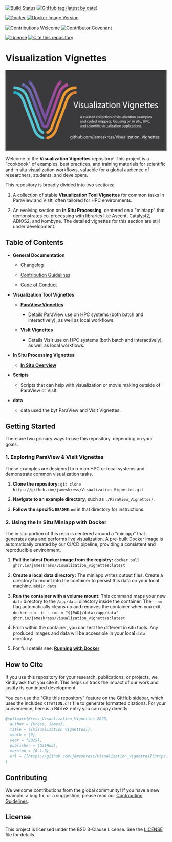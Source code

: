 [![Build Status](https://github.com/jameskress/Visualization_Vignettes/actions/workflows/main.yml/badge.svg)](https://github.com/jameskress/Visualization_Vignettes/actions)
[![GitHub tag (latest by date)](https://img.shields.io/github/v/tag/jameskress/Visualization_Vignettes)](https://github.com/jameskress/Visualization_Vignettes/tags)

[![Docker](https://img.shields.io/badge/Docker-2496ED?style=flat&logo=docker&logoColor=white)](./Dockerfile)
[![Docker Image Version](https://img.shields.io/github/commit-sha/jameskress/Visualization_Vignettes/master)](https://github.com/jameskress/Visualization_Vignettes/pkgs/container/Visualization_Vignettes)

[![Contributions Welcome](https://img.shields.io/badge/contributions-welcome-brightgreen.svg?style=flat)](CONTRIBUTING.md)
[![Contributor Covenant](https://img.shields.io/badge/Contributor%20Covenant-v2.1-4baaaa.svg)](CODE_OF_CONDUCT.md)

[![License](https://img.shields.io/badge/License-BSD_3--Clause-blue.svg)](https://opensource.org/licenses/BSD-3-Clause)
[![Cite this repository](https://img.shields.io/badge/Cite%20this-repository-blue)](./CITATION.cff)


# Visualization Vignettes
<p align="center">
  <img src="data/images/visualization_vignettes_promo.png" alt="Visualization Vignettes Promo" style="max-width: 100%; height: auto;">
</p>

Welcome to the **Visualization Vignettes** repository! This project is a "cookbook" of examples, best practices, and training materials for scientific and in situ visualization workflows, valuable for a global audience of researchers, students, and developers.

This repository is broadly divided into two sections:

1. A collection of stable **Visualization Tool Vignettes** for common tasks in ParaView and VisIt, often tailored for HPC environments.

2. An evolving section on **In Situ Processing**, centered on a "miniapp" that demonstrates co-processing with libraries like Ascent, Catalyst2, ADIOS2, and Kombyne. The detailed vignettes for this section are still under development.

## Table of Contents

* **General Documentation**

  * [Changelog](./CHANGELOG.md)

  * [Contribution Guidelines](./CONTRIBUTING.md)

  * [Code of Conduct](./CODE_OF_CONDUCT.md)

* **Visualization Tool Vignettes**

  * [**ParaView Vignettes**](./ParaView_Vignettes/README.md)

    * Details ParaView use on HPC systems (both batch and interactively), as well as local workflows.

  * [**VisIt Vignettes**](./VisIt_Vignettes/README.md)

    * Details VisIt use on HPC systems (both batch and interactively), as well as local workflows.

* **In Situ Processing Vignettes**

  * [**In Situ Overview**](./Miniapps/gray-scott/README.md)

* **Scripts**

  * Scripts that can help with visualization or movie making outside of ParaView or VisIt.

* **data**

  * data used the byt ParaView and VisIt Vignettes.

## Getting Started

There are two primary ways to use this repository, depending on your goals.

### 1. Exploring ParaView & VisIt Vignettes

These examples are designed to run on HPC or local systems and demonstrate common visualization tasks.

1. **Clone the repository:**
   `git clone https://github.com/jameskress/Visualization_Vignettes.git`

2. **Navigate to an example directory**, such as `./ParaView_Vignettes/`.

3. **Follow the specific `README.md`** in that directory for instructions.

### 2. Using the In Situ Miniapp with Docker

The in situ portion of this repo is centered around a "miniapp" that generates data and performs live visualization. A pre-built Docker image is automatically created by our CI/CD pipeline, providing a consistent and reproducible environment.

1. **Pull the latest Docker image from the registry:**
   `docker pull ghcr.io/jameskress/visualization_vignettes:latest`

2. **Create a local data directory:** The miniapp writes output files. Create a directory to mount into the container to persist this data on your local machine.
   `mkdir data`

3. **Run the container with a volume mount:** This command maps your new `data` directory to the `/app/data` directory inside the container. The `--rm` flag automatically cleans up and removes the container when you exit.
   `docker run -it --rm -v "${PWD}/data:/app/data" ghcr.io/jameskress/visualization_vignettes:latest`

4. From within the container, you can test the different in situ tools. Any produced images and data will be accessible in your local `data` directory.

5. For full details see: [**Running with Docker**](./Miniapps/gray-scott/README.md)

## How to Cite

If you use this repository for your research, publications, or projects, we kindly ask that you cite it. This helps us track the impact of our work and justify its continued development.

You can use the "Cite this repository" feature on the GitHub sidebar, which uses the included `CITATION.cff` file to generate formatted citations. For your convenience, here is a BibTeX entry you can copy directly:

```bibtex
@software{Kress_Visualization_Vignettes_2025,
  author = {Kress, James},
  title = {{Visualization Vignettes}},
  month = {9},
  year = {2025},
  publisher = {GitHub},
  version = {0.1.0},
  url = {[https://github.com/jameskress/Visualization_Vignettes](https://github.com/jameskress/Visualization_Vignettes)}
}
```

## Contributing

We welcome contributions from the global community! If you have a new example, a bug fix, or a suggestion, please read our [Contribution Guidelines](./CONTRIBUTING.md).

## License

This project is licensed under the BSD 3-Clause License. See the [LICENSE](./LICENSE) file for details.